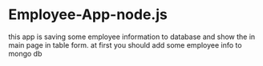 # Employee-App-node.js
this app is saving some employee information to database and show the in main page in table form.
at first you should add some employee info to mongo db
